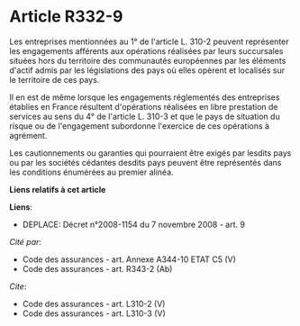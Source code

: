 # Article R332-9

Les entreprises mentionnées au 1° de l'article L. 310-2 peuvent représenter les engagements afférents aux opérations
réalisées par leurs succursales situées hors du territoire des communautés européennes par les éléments d'actif admis par les
législations des pays où elles opèrent et localisés sur le territoire de ces pays. 

Il en est de même lorsque les engagements réglementés des entreprises établies en France résultent d'opérations réalisées en
libre prestation de services au sens du 4° de l'article L. 310-3 et que le pays de situation du risque ou de l'engagement
subordonne l'exercice de ces opérations à agrément. 

Les cautionnements ou garanties qui pourraient être exigés par lesdits pays ou par les sociétés cédantes desdits pays peuvent
être représentés dans les conditions énumérées au premier alinéa.

**Liens relatifs à cet article**

**Liens**:

  - DEPLACE: Décret n°2008-1154 du 7 novembre 2008 - art. 9

_Cité par_:

  - Code des assurances - art. Annexe A344-10 ETAT C5 (V)
  - Code des assurances - art. R343-2 (Ab)

_Cite_:

  - Code des assurances - art. L310-2 (V)
  - Code des assurances - art. L310-3 (V)
